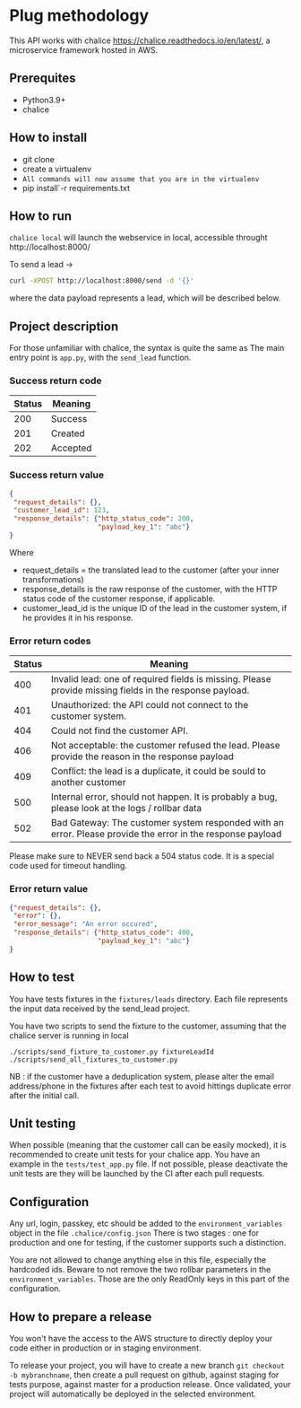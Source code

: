 Plug methodology
================

This API works with chalice <https://chalice.readthedocs.io/en/latest/>, 
a microservice framework hosted in AWS.

Prerequites
-----------
*   Python3.9+
*   chalice

How to install
--------------
*   git clone
*   create a virtualenv
*   `All commands will now assume that you are in the virtualenv`
*   pip install`-r requirements.txt

How to run
----------
`chalice local` will launch the webservice in local, 
accessible throught http://localhost:8000/

To send a lead -> 
```bash
curl -XPOST http://localhost:8000/send -d '{}'
``` 
where the data payload represents a lead, which will be  described below. 

Project description
-------------------
For those unfamiliar with chalice, the syntax is quite the same as 
The main entry point is `app.py`, with the `send_lead` function. 

### Success return code

| Status | Meaning  | 
|--------|----------|
| 200    | Success  |   
| 201    | Created  | 
| 202    | Accepted | 

### Success return value 
```json
{
 "request_details": {},
 "customer_lead_id": 123,
 "response_details": {"http_status_code": 200, 
                      "payload_key_1": "abc"}
}
```
Where 
*   request_details = the translated lead to the customer (after your inner transformations)
*   response_details is the raw response of the customer, with the HTTP status code of the customer response, if applicable.
*   customer_lead_id is the unique ID of the lead in the customer system, if he provides it in his response. 

### Error return codes

| Status | Meaning                                                                                                        | 
|--------|----------------------------------------------------------------------------------------------------------------|
| 400    | Invalid lead: one of required fields is missing. Please provide missing fields in the response payload.       |   
| 401    | Unauthorized: the API could not connect to the customer system.                                               | 
| 404    | Could not find the customer API.                                                                               |             
| 406    | Not acceptable: the customer refused the lead. Please provide the reason in the response payload              | 
| 409    | Conflict: the lead is a duplicate, it could be sould to another customer                                      | 
| 500    | Internal error, should not happen. It is probably a bug, please look at the logs / rollbar data                |
| 502    | Bad Gateway: The customer system responded with an error. Please provide the error in the response payload    |

Please make sure to NEVER send back a 504 status code. It is a special code used for timeout handling.

### Error return value 
```json
{"request_details": {},
 "error": {},
 "error_message": "An error occured",
 "response_details": {"http_status_code": 400, 
                      "payload_key_1": "abc"}
}
```

How to test
-----------
You have tests fixtures in the `fixtures/leads` directory. 
Each file represents the input data received by the send_lead project.

You have two scripts to send the fixture to the customer, assuming that the chalice server is running in local
```shell script
./scripts/send_fixture_to_customer.py fixtureLeadId
./scripts/send_all_fixtures_to_customer.py
```

NB : if the customer have a deduplication system, please alter the email address/phone in the fixtures after 
each test to avoid hittings duplicate error after the initial call.

Unit testing
------------
When possible (meaning that the customer call can be easily mocked), 
it is recommended to create unit tests for your chalice app. You have an example in the `tests/test_app.py` file.
If not possible, please deactivate the unit tests are they will be launched by the CI after each pull requests.

Configuration
-------------
Any url, login, passkey, etc should be added to the `environment_variables` object in the file `.chalice/config.json`
There is two stages : one for production and one for testing, if the customer supports such a distinction.

You are not allowed to change anything else in this file, especially the hardcoded ids. 
Beware to not remove the two rollbar parameters in the `environment_variables`. Those are the only ReadOnly
keys in this part of the configuration.

How to prepare a release
-----------------------
You won't have the access to the AWS structure to directly deploy 
your code either in production or in staging environment. 

To release your project, you will have to create a new branch `git checkout -b mybranchname`, 
then create a pull request on github, against staging for tests purpose, against master for a production release. 
Once validated, your project will automatically be deployed in the selected environment.
